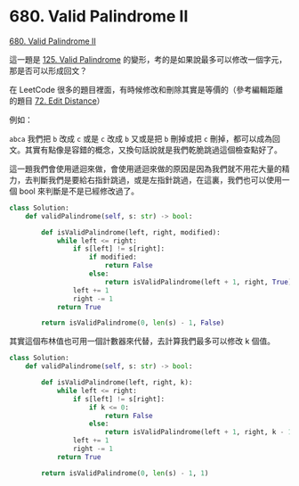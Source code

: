 # 680. Valid Palindrome II

[680. Valid Palindrome II](https://leetcode.com/problems/valid-palindrome-ii/)

這一題是 [125. Valid Palindrome](valid-palindrome.md) 的變形，考的是如果說最多可以修改一個字元，那是否可以形成回文？

在 LeetCode 很多的題目裡面，有時候修改和刪除其實是等價的（參考編輯距離的題目 [72. Edit Distance](../../problems/dynamic-programming/edit-distance.md)）

例如：

`abca` 我們把 `b` 改成 `c` 或是 `c` 改成 `b` 又或是把 `b` 刪掉或把 `c` 刪掉，都可以成為回文。其實有點像是容錯的概念，又換句話說就是我們乾脆跳過這個檢查點好了。

這一題我們會使用遞迴來做，會使用遞迴來做的原因是因為我們就不用花大量的精力，去判斷我們是要給右指針跳過，或是左指針跳過，在這裏，我們也可以使用一個 bool 來判斷是不是已經修改過了。

```python
class Solution:
    def validPalindrome(self, s: str) -> bool:

        def isValidPalindrome(left, right, modified):
            while left <= right:
                if s[left] != s[right]:
                    if modified:
                        return False
                    else:
                        return isValidPalindrome(left + 1, right, True) or isValidPalindrome(left, right - 1, True)
                left += 1
                right -= 1
            return True

        return isValidPalindrome(0, len(s) - 1, False)
```

其實這個布林值也可用一個計數器來代替，去計算我們最多可以修改 k 個值。

```python
class Solution:
    def validPalindrome(self, s: str) -> bool:

        def isValidPalindrome(left, right, k):
            while left <= right:
                if s[left] != s[right]:
                    if k <= 0:
                        return False
                    else:
                        return isValidPalindrome(left + 1, right, k - 1) or isValidPalindrome(left, right - 1, k - 1)
                left += 1
                right -= 1
            return True

        return isValidPalindrome(0, len(s) - 1, 1)
```

